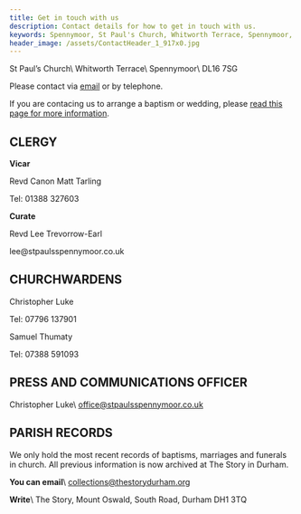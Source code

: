 ```yaml
---
title: Get in touch with us
description: Contact details for how to get in touch with us.
keywords: Spennymoor, St Paul's Church, Whitworth Terrace, Spennymoor, DL16 7SG, Contact us, find us, St Paul's Church Spennymoor, parish registers
header_image: /assets/ContactHeader_1_917x0.jpg
---
```

St Paul’s Church\\
Whitworth Terrace\\
Spennymoor\\
DL16 7SG

Please contact via [email](mailto:office@stpaulsspennymoor.co.uk) or by telephone.

If you are contacing us to arrange a baptism or wedding, please [read this page for more information](/baptisms-weddings/).

## CLERGY
**Vicar**
<p></p>
Revd Canon Matt Tarling
<p></p>
Tel: 01388 327603

**Curate**
<p></p>
Revd Lee Trevorrow-Earl
<p></p>
lee@stpaulsspennymoor.co.uk

## CHURCHWARDENS
Christopher Luke
<p>
Tel: 07796 137901

Samuel Thumaty
<p></p>
Tel: 07388 591093
      
## PRESS AND COMMUNICATIONS OFFICER

Christopher Luke\\
office@stpaulsspennymoor.co.uk

## PARISH RECORDS

We only hold the most recent records of baptisms, marriages and funerals in church. All previous information is now archived at The Story in Durham.

**You can email**\\
<span class="editor_default">collections@thestorydurham.org</span>

**Write**\\
The Story, Mount Oswald, South Road, Durham DH1 3TQ
